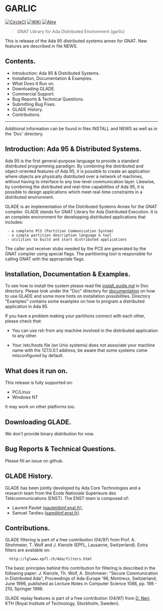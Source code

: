 GARLIC
======

[![CircleCI](https://circleci.com/gh/reznikmm/garlic.svg?style=svg)](https://circleci.com/gh/reznikmm/garlic)
[![WiKi](https://badgen.net/badge/docs/wiki/green?icon=wiki)](https://github.com/reznikmm/garlic/wiki)
[![Alire](https://img.shields.io/endpoint?url=https://alire.ada.dev/badges/garlic.json)](https://alire.ada.dev/crates/garlic.html)

> GNAT Library for Ada Distributed Environment (garlic)

This is release of the Ada 95 distributed systems annex
for GNAT. New features are described in file NEWS.

Contents.
---------
   - Introduction: Ada 95 & Distributed Systems.
   - Installation, Documentation & Examples.
   - What Does It Run on.
   - Downloading GLADE.
   - Commercial Support.
   - Bug Reports & Technical Questions.
   - Submitting Bug Fixes.
   - GLADE History.
   - Contributions.

------------------------------------------------------------------------------ 

Additional information can be found in files INSTALL and NEWS as well
as in the 'Doc' directory.

Introduction: Ada 95 & Distributed Systems.
-------------------------------------------

Ada 95 is the first general-purpose language to provide a standard
distributed programming paradigm. By combining the distributed and
object-oriented features of Ada 95, it is possible to create an
application where objects are physically distributed over a network of
machines, without having to interface to any low-level communication
layer.  Likewise, by combining the distributed and real-time
capabilities of Ada 95, it is possible to design applications which
meet real-time constraints in a distributed environment.

GLADE is an implementation of the Distributed Systems Annex for the
GNAT compiler. GLADE stands for GNAT Library for Ada Distributed
Execution. It is an complete environment for developping distributed
applications that includes: 

     - a complete PCS (Partition Communication System)
     - a simple partition description language & tool
     - utilities to build and start distributed applications

The caller and receiver stubs needed by the PCS are generated by the
GNAT compiler using special flags. The partitioning tool is
responsible for calling GNAT with the appropriate flags.

Installation, Documentation & Examples.
---------------------------------------

To see how to install the system please read file
[install_guide.md](Doc/install_guide.md)
in Doc directory. Please look under the "Doc" directory for
[documentation](Doc/glade_ug.md) on
how to use GLADE and some more hints on installation possibilities.
Directory "Examples" contains some examples on how to program a
distributed application in Ada 95.

If you have a problem making your partitions connect with each other,
please check that:

  - You can use rsh from any machine involved in the distributed
    application to any other.

  - Your /etc/hosts file (on Unix systems) does not associate your
    machine name with the 127.0.0.1 address; be aware that some systems
    come misconfigured by default.

What does it run on.
--------------------

This release is fully supported on:
  - PC/Linux
  - Windows NT

It may work on other platforms too.

Downloading GLADE.
------------------

We don't provide binary distribution for now.

Bug Reports & Technical Questions.
----------------------------------

Please fill an issue on github.

GLADE History.
--------------

GLADE has been jointly developed by Ada Core Technologies and a research
team from the École Nationale Supérieure des Télécommunications (ENST).
The ENST team is composed of:
- Laurent Pautet (pautet@inf.enst.fr),
- Samuel Tardieu (sam@inf.enst.fr).

Contributions.
---------------

GLADE filtering is part of a free contribution (04/97) from
Prof. A. Strohmeier, T. Wolf and J. Kienzle (EPFL, Lausanne,
Switzerland). Extra filters are available on:

      http://lglwww.epfl.ch/Ada/filters.html

The basic principles behind this contribution for filtering is
described in the following paper: J. Kienzle, Th. Wolf, A. Strohmeier:
"Secure Communication in Distributed Ada", Proceedings of Ada-Europe
'96, Montreux, Switzerland, June 1996, published as Lecture Notes in
Computer Science 1088, pp. 198 - 210, Springer 1996.

GLADE replay features is part of a free contribution (04/97) from
[D. Neri](mailto:d92-dne@nada.kth.se),
KTH (Royal Institute of Technology, Stockholm, Sweden).

